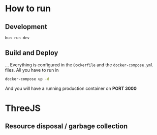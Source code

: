 # How to run

## Development

```
bun run dev
```

## Build and Deploy

...
Everything is configured in the `Dockerfile` and the `docker-compose.yml` files.
All you have to run in
```sh
docker-compose up -d
```

And you will have a running production container on **PORT 3000**


# ThreeJS

## Resource disposal / garbage collection
